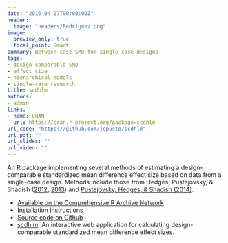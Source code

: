 ```yaml
---
date: "2016-04-27T00:00:00Z"
header:
  image: "headers/Rodriguez.png"
image:
  preview_only: true
  focal_point: Smart
summary: Between-case SMD for single-case designs
tags:
- design-comparable SMD
- effect size
- hierarchical models
- single-case research
title: scdhlm
authors:
- admin
links:
- name: CRAN
  url: https://cran.r-project.org/package=scdhlm
url_code: "https://github.com/jepusto/scdhlm"
url_pdf: ""
url_slides: ""
url_video: ""
---
```


An R package implementing several methods of estimating a design-comparable standardized mean difference effect size based on data from a single-case design. Methods include those from Hedges, Pustejovsky, & Shadish ([2012](/publication/SMD-for-SCD), [2013](/publication/SMD-for-MBD)) and [Pustejovsky, Hedges, & Shadish (2014)](/publication/design-comparable-effect-sizes/).

- [Available on the Comprehensive R Archive Network](https://CRAN.R-project.org/package=scdhlm)
- [Installation instructions](/getting-started-with-scdhlm)
- [Source code on Github](https://github.com/jepusto/scdhlm)
- [scdhlm](https://jepusto.shinyapps.io/scdhlm/): An interactive web application for calculating design-comparable standardized mean difference effect sizes.
